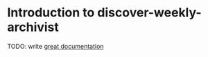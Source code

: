 # Introduction to discover-weekly-archivist

TODO: write [great documentation](http://jacobian.org/writing/what-to-write/)
